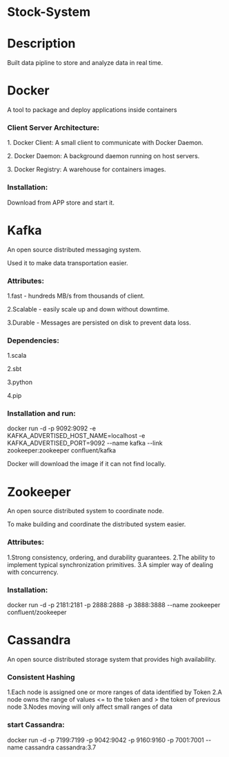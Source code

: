 # Stock-System

# Description

Built data pipline to store and analyze data in real time.


# Docker

A tool to package and deploy applications inside containers

### Client Server Architecture:

1\. Docker Client: A small client to communicate with Docker Daemon.

2\. Docker Daemon: A background daemon running on host servers.

3\. Docker Registry: A warehouse for containers images.

### Installation:

Download from APP store and start it.

# Kafka

An open source distributed messaging system.

Used it to make data transportation easier.

### Attributes:

1.fast - hundreds MB/s from thousands of client.

2.Scalable - easily scale up and down without downtime.

3.Durable - Messages are persisted on disk to prevent data loss.

### Dependencies:

1.scala

2.sbt

3.python

4.pip

### Installation and run:


docker run -d -p 9092:9092 -e KAFKA_ADVERTISED_HOST_NAME=localhost -e KAFKA_ADVERTISED_PORT=9092 --name kafka --link zookeeper:zookeeper confluent/kafka



Docker will download the image if it can not find locally.

# Zookeeper

An open source distributed system to coordinate node.

To make building and coordinate the distributed system easier.

### Attributes:
1.Strong consistency, ordering, and durability guarantees.
2.The ability to implement typical synchronization primitives.
3.A simpler way of dealing with concurrency.

### Installation:
docker run -d -p 2181:2181 -p 2888:2888 -p 3888:3888 --name zookeeper confluent/zookeeper

# Cassandra
An open source distributed storage system that provides high availability.
 
### Consistent Hashing
1.Each node is assigned one or more ranges of data identified by Token
2.A node owns the range of values <= to the token and > the token of previous node
3.Nodes moving will only affect small ranges of data

### start Cassandra:
docker run -d -p 7199:7199 -p 9042:9042 -p 9160:9160 -p 7001:7001 --name cassandra cassandra:3.7
